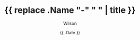 ---
title: '{{ replace .Name "-" " " | title }}'
date: "{{ .Date }}"
author: "Wilson"
authorTwitter: "wilsonehusin" #do not include @
cover: ""
tags: ["", ""]
keywords: ["", ""]
description: ""
showFullContent: true
readingTime: false
hideComments: false
---